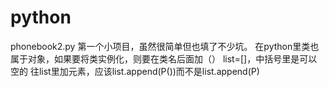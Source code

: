 ﻿# python
phonebook2.py
  第一个小项目，虽然很简单但也填了不少坑。
  在python里类也属于对象，如果要将类实例化，则要在类名后面加（）
  list=[]，中括号里是可以空的
  往list里加元素，应该list.append(P())而不是list.append(P)
